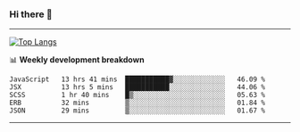 ### Hi there 👋

-------
[![Top Langs](https://github-readme-stats.vercel.app/api/top-langs/?username=ashish-r)](https://github.com/anuraghazra/github-readme-stats)

📊 **Weekly development breakdown**
<!--START_SECTION:waka-->
```text
JavaScript   13 hrs 41 mins  ███████████▓░░░░░░░░░░░░░   46.09 % 
JSX          13 hrs 5 mins   ███████████░░░░░░░░░░░░░░   44.06 % 
SCSS         1 hr 40 mins    █▒░░░░░░░░░░░░░░░░░░░░░░░   05.63 % 
ERB          32 mins         ▒░░░░░░░░░░░░░░░░░░░░░░░░   01.84 % 
JSON         29 mins         ▒░░░░░░░░░░░░░░░░░░░░░░░░   01.67 % 
```
<!--END_SECTION:waka-->
-------

<!--
**ashish-r/ashish-r** is a ✨ _special_ ✨ repository because its `README.md` (this file) appears on your GitHub profile.

Here are some ideas to get you started:

- 🔭 I’m currently working on ...
- 🌱 I’m currently learning ...
- 👯 I’m looking to collaborate on ...
- 🤔 I’m looking for help with ...
- 💬 Ask me about ...
- 📫 How to reach me: ...
- 😄 Pronouns: ...
- ⚡ Fun fact: ...
-->
